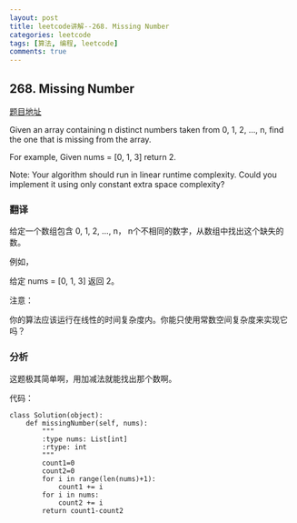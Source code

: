 ```yaml
---
layout: post
title: leetcode讲解--268. Missing Number
categories: leetcode
tags: [算法, 编程, leetcode]
comments: true
---
```


## 268. Missing Number

[题目地址](https://leetcode.com/problems/missing-number/)

Given an array containing n distinct numbers taken from 0, 1, 2, ..., n, find the one that is missing from the array.

For example,
Given nums = [0, 1, 3] return 2.

Note:
Your algorithm should run in linear runtime complexity. Could you implement it using only constant extra space complexity?

### 翻译

给定一个数组包含 0, 1, 2, ..., n， n个不相同的数字，从数组中找出这个缺失的数。

例如，

给定 nums = [0, 1, 3] 返回 2。

注意：

你的算法应该运行在线性的时间复杂度内。你能只使用常数空间复杂度来实现它吗？

### 分析

这题极其简单啊，用加减法就能找出那个数啊。

代码：

```
class Solution(object):
    def missingNumber(self, nums):
        """
        :type nums: List[int]
        :rtype: int
        """
        count1=0
        count2=0
        for i in range(len(nums)+1):
            count1 += i
        for i in nums:
            count2 += i
        return count1-count2
```
